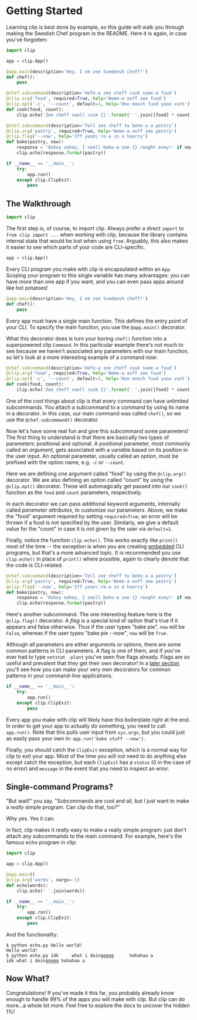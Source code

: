 # Getting Started

Learning clip is best done by example, so this guide will walk you through making the Swedish Chef program in the README. Here it is again, in case you've forgotten:

```python
import clip

app = clip.App()

@app.main(description='Hey, I em zee Svedeesh cheff!')
def chef():
	pass

@chef.subcommand(description='Hefe-a zee cheff cuuk sume-a fuud')
@clip.arg('food', required=True, help='Neme-a ooff zee fuud')
@clip.opt('-c', '--count', default=1, help='Hoo mooch fuud yuoo vunt')
def cook(food, count):
	clip.echo('Zee cheff veell cuuk {}'.format(' '.join([food] * count)))

@chef.subcommand(description='Tell zee cheff tu beke-a a pestry')
@clip.arg('pastry', required=True, help='Neme-a ooff zee pestry')
@clip.flag('--now', help='Iff yuoo\'re-a in a hoorry')
def bake(pastry, now):
	response = 'Ookey ookey, I veell beke-a zee {} reeght evey!' if now else 'Ooh, yuoo vunt a {}?'
	clip.echo(response.format(pastry))

if __name__ == '__main__':
	try:
		app.run()
	except clip.ClipExit:
		pass
```

## The Walkthrough

```python
import clip
```

The first step is, of course, to import clip. Always prefer a direct `import` to `from clip import ...` when working with clip, because the library contains internal state that would be lost when using `from`. Arguably, this also makes it easier to see which parts of your code are CLI-specific.

```python
app = clip.App()
```

Every CLI program you make with clip is encapsulated within an `App`. Scoping your program to this single variable has many advantages: you can have more than one app if you want, and you can even pass apps around like hot potatoes!

```python
@app.main(description='Hey, I em zee Svedeesh cheff!')
def chef():
	pass
```

Every app must have a single main function. This defines the entry point of your CLI. To specify the main function, you use the `@app.main()` decorator.

What this decorator does is turn your boring `chef()` function into a superpowered clip `Command`. In this particular example there's not much to see because we haven't associated any parameters with our main function, so let's look at a more interesting example of a command now:

```python
@chef.subcommand(description='Hefe-a zee cheff cuuk sume-a fuud')
@clip.arg('food', required=True, help='Neme-a ooff zee fuud')
@clip.opt('-c', '--count', default=1, help='Hoo mooch fuud yuoo vunt')
def cook(food, count):
	clip.echo('Zee cheff veell cuuk {}'.format(' '.join([food] * count)))
```

One of the cool things about clip is that every command can have unlimited subcommands. You attach a subcommand to a command by using its name in a decorator. In this case, our main command was called `chef()`, so we use the `@chef.subcommand()` decorator.

Now let's have some real fun and give this subcommand some parameters! The first thing to understand is that there are basically two types of parameters: positional and optional. A positional parameter, most commonly called an *argument*, gets associated with a variable based on its position in the user input. An optional parameter, usually called an *option*, must be prefixed with the option name, e.g. `-c` or `--count`.

Here we are defining one argument called "food" by using the `@clip.arg()` decorator. We are also defining an option called "count" by using the `@clip.opt()` decorator. These will automagically get passed into our `cook()` function as the `food` and `count` parameters, respectively.

In each decorator we can pass additional keyword arguments, internally called *parameter attributes*, to customize our parameters. Above, we make the "food" argument required by setting `required=True`; an error will be thrown if a food is not specified by the user. Similarly, we give a default value for the "count" in case it is not given by the user via `default=1`.

Finally, notice the function `clip.echo()`. This works exactly like `print()` most of the time -- the exception is when you are creating [embedded](embedding.md) CLI programs, but that's a more advanced topic. It is recommended you use `clip.echo()` in place of `print()` where possible, again to clearly denote that the code is CLI-related.

```python
@chef.subcommand(description='Tell zee cheff tu beke-a a pestry')
@clip.arg('pastry', required=True, help='Neme-a ooff zee pestry')
@clip.flag('--now', help='Iff yuoo\'re-a in a hoorry')
def bake(pastry, now):
	response = 'Ookey ookey, I veell beke-a zee {} reeght evey!' if now else 'Ooh, yuoo vunt a {}?'
	clip.echo(response.format(pastry))
```

Here's another subcommand. The one interesting feature here is the `@clip.flag()` decorator. A *flag* is a special kind of option that's true if it appears and false otherwise. Thus if the user types "bake pie", `now` will be `False`, whereas if the user types "bake pie --now", `now` will be `True`.

Although all parameters are either arguments or options, there are some common patterns in CLI parameters. A flag is one of them, and if you've ever had to type `netstat -plant` you've seen five flags already. Flags are so useful and prevalent that they get their own decorator! In a [later section](extending-clip.md) you'll see how you can make your very own decorators for common patterns in your command-line applications.

```python
if __name__ == '__main__':
	try:
		app.run()
	except clip.ClipExit:
		pass
```

Every app you make with clip will likely have this boilerplate right at the end. In order to get your app to actually *do* something, you need to call `app.run()`. Note that this pulls user input from `sys.argv`, but you could just as easily pass your own in: `app.run('bake stuff --now')`.

Finally, you should catch the `ClipExit` exception, which is a normal way for clip to exit your app. Most of the time you will not need to do anything else except catch the exception, but each `ClipExit` has a `status` (0 in the case of no error) and `message` in the event that you need to inspect an error.

## Single-command Programs?

"But wait!" you say. "Subcommands are cool and all, but I just want to make a *really* simple program. Can clip do that, too?"

Why yes. Yes it can.

In fact, clip makes it *really* easy to make a really simple program: just don't attach any subcommands to the main command. For example, here's the famous echo program in clip:

```python
import clip

app = clip.App()

@app.main()
@clip.arg('words', nargs=-1)
def echo(words):
	clip.echo(' '.join(words))

if __name__ == '__main__':
	try:
		app.run()
	except clip.ClipExit:
		pass
```

And the functionality:

```
$ python echo.py Hello world!
Hello world!
$ python echo.py idk     what i doinggggg      hahahaa a
idk what i doinggggg hahahaa a
```

## Now What?

Congratulations! If you've made it this far, you probably already know enough to handle 99% of the apps you will make with clip. But clip can do more...a whole lot more. Feel free to explore the docs to uncover the hidden 1%!
